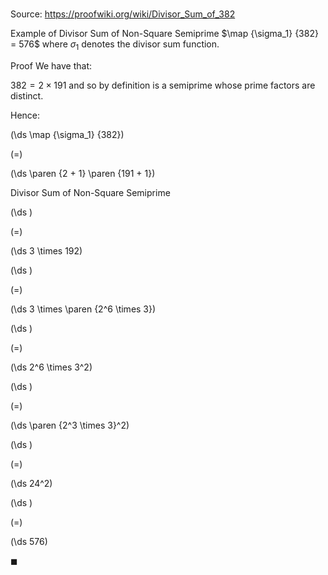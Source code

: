 # 

Source: https://proofwiki.org/wiki/Divisor_Sum_of_382

Example of Divisor Sum of Non-Square Semiprime
$\map {\sigma_1} {382} = 576$
where $\sigma_1$ denotes the divisor sum function.


Proof
We have that:

$382 = 2 \times 191$
and so by definition is a semiprime whose prime factors are distinct.

Hence:














\(\ds \map {\sigma_1} {382}\)

\(=\)







\(\ds \paren {2 + 1} \paren {191 + 1}\)





Divisor Sum of Non-Square Semiprime














\(\ds \)

\(=\)







\(\ds 3 \times 192\)




















\(\ds \)

\(=\)







\(\ds 3 \times \paren {2^6 \times 3}\)




















\(\ds \)

\(=\)







\(\ds 2^6 \times 3^2\)




















\(\ds \)

\(=\)







\(\ds \paren {2^3 \times 3}^2\)




















\(\ds \)

\(=\)







\(\ds 24^2\)




















\(\ds \)

\(=\)







\(\ds 576\)









$\blacksquare$





